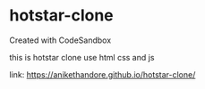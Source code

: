 # hotstar-clone
Created with CodeSandbox

this is hotstar clone use html css and js

link: https://anikethandore.github.io/hotstar-clone/
